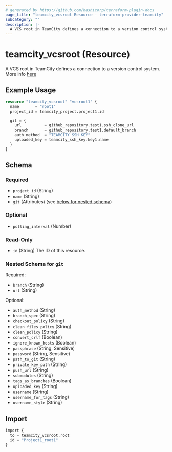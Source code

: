 ```yaml
---
# generated by https://github.com/hashicorp/terraform-plugin-docs
page_title: "teamcity_vcsroot Resource - terraform-provider-teamcity"
subcategory: ""
description: |-
  A VCS root in TeamCity defines a connection to a version control system. More info here https://www.jetbrains.com/help/teamcity/vcs-root.html
---
```


# teamcity_vcsroot (Resource)

A VCS root in TeamCity defines a connection to a version control system. More info [here](https://www.jetbrains.com/help/teamcity/vcs-root.html)

## Example Usage

```terraform
resource "teamcity_vcsroot" "vcsroot1" {
  name       = "root1"
  project_id = teamcity_project.project1.id

  git = {
    url          = github_repository.test1.ssh_clone_url
    branch       = github_repository.test1.default_branch
    auth_method  = "TEAMCITY_SSH_KEY"
    uploaded_key = teamcity_ssh_key.key1.name
  }
}
```

## Schema

### Required

- `project_id` (String)
- `name` (String)
- `git` (Attributes) (see [below for nested schema](#nestedatt--git))

### Optional

- `polling_interval` (Number)

### Read-Only

- `id` (String) The ID of this resource.

<a id="nestedatt--git"></a>
### Nested Schema for `git`

Required:

- `branch` (String)
- `url` (String)

Optional:

- `auth_method` (String)
- `branch_spec` (String)
- `checkout_policy` (String)
- `clean_files_policy` (String)
- `clean_policy` (String)
- `convert_crlf` (Boolean)
- `ignore_known_hosts` (Boolean)
- `passphrase` (String, Sensitive)
- `password` (String, Sensitive)
- `path_to_git` (String)
- `private_key_path` (String)
- `push_url` (String)
- `submodules` (String)
- `tags_as_branches` (Boolean)
- `uploaded_key` (String)
- `username` (String)
- `username_for_tags` (String)
- `username_style` (String)

## Import

```terraform
import {
  to = teamcity_vcsroot.root
  id = "Project1_root1"
}
```
